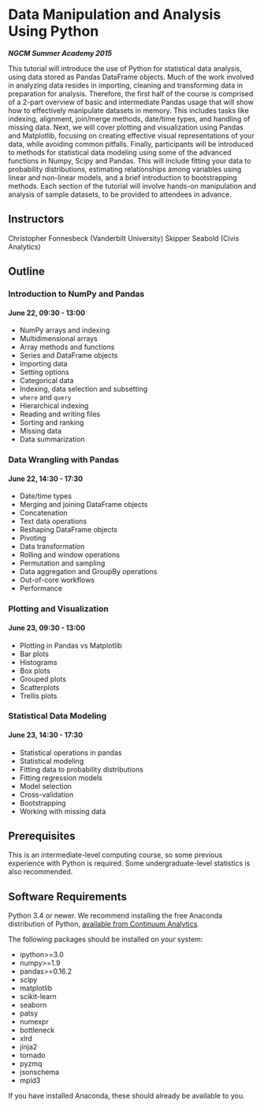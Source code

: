 # Data Manipulation and Analysis Using Python

***NGCM Summer Academy 2015***

This tutorial will introduce the use of Python for statistical data analysis, using data stored as Pandas DataFrame objects. Much of the work involved in analyzing data resides in importing, cleaning and transforming data in preparation for analysis. Therefore, the first half of the course is comprised of a 2-part overview of basic and intermediate Pandas usage that will show how to effectively manipulate datasets in memory. This includes tasks like indexing, alignment, join/merge methods, date/time types, and handling of missing data. Next, we will cover plotting and visualization using Pandas and Matplotlib, focusing on creating effective visual representations of your data, while avoiding common pitfalls. Finally, participants will be introduced to methods for statistical data modeling using some of the advanced functions in Numpy, Scipy and Pandas. This will include fitting your data to probability distributions, estimating relationships among variables using linear and non-linear models, and a brief introduction to bootstrapping methods. Each section of the tutorial will involve hands-on manipulation and analysis of sample datasets, to be provided to attendees in advance.

## Instructors

Christopher Fonnesbeck (Vanderbilt University)
Skipper Seabold (Civis Analytics)

## Outline

### Introduction to NumPy and Pandas

#### June 22, 09:30 - 13:00

* NumPy arrays and indexing
* Multidimensional arrays
* Array methods and functions
* Series and DataFrame objects
* Importing data
* Setting options
* Categorical data
* Indexing, data selection and subsetting
* `where` and `query`
* Hierarchical indexing
* Reading and writing files
* Sorting and ranking
* Missing data
* Data summarization

### Data Wrangling with Pandas

#### June 22, 14:30 - 17:30

* Date/time types
* Merging and joining DataFrame objects
* Concatenation
* Text data operations
* Reshaping DataFrame objects
* Pivoting
* Data transformation
* Rolling and window operations
* Permutation and sampling
* Data aggregation and GroupBy operations
* Out-of-core workflows
* Performance

### Plotting and Visualization

#### June 23, 09:30 - 13:00

* Plotting in Pandas vs Matplotlib
* Bar plots
* Histograms
* Box plots
* Grouped plots
* Scatterplots
* Trellis plots

### Statistical Data Modeling

#### June 23, 14:30 - 17:30

* Statistical operations in pandas
* Statistical modeling
* Fitting data to probability distributions
* Fitting regression models
* Model selection
* Cross-validation
* Bootstrapping
* Working with missing data

## Prerequisites

This is an intermediate-level computing course, so some previous experience with Python is required. Some undergraduate-level statistics is also recommended.

## Software Requirements

Python 3.4 or newer. We recommend installing the free Anaconda distribution of Python, [available from Continuum Analytics](https://store.continuum.io/cshop/anaconda/).

The following packages should be installed on your system:

* ipython>=3.0
* numpy>=1.9
* pandas>=0.16.2
* scipy
* matplotlib
* scikit-learn
* seaborn
* patsy
* numexpr
* bottleneck
* xlrd
* jinja2
* tornado
* pyzmq
* jsonschema
* mpld3

If you have installed Anaconda, these should already be available to you.

